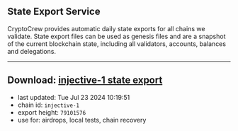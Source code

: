 ## State Export Service
CryptoCrew provides automatic daily state exports for all chains we validate. State export files can be used as genesis files and are a snapshot of the current blockchain state, including all validators, accounts, balances and delegations.

---
**Download: [injective-1 state export](https://dl-eu2.ccvalidators.com/SERVICE/injective/injective-1_export_79101576.json)**
---

- last updated: Tue Jul 23 2024 10:19:51
- chain id: `injective-1`
- export height: `79101576`
- use for: airdrops, local tests, chain recovery
